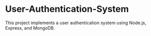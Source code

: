 # User-Authentication-System
This project implements a user authentication system using Node.js, Express, and MongoDB.
